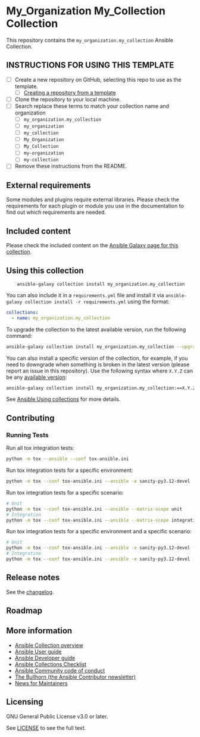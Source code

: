 # My_Organization My_Collection Collection

This repository contains the `my_organization.my_collection` Ansible Collection.

## INSTRUCTIONS FOR USING THIS TEMPLATE

- [ ] Create a new repository on GitHub, selecting this repo to use as the template.
  - [ ] [Creating a repository from a template](https://docs.github.com/en/repositories/creating-and-managing-repositories/creating-a-repository-from-a-template)
- [ ] Clone the repository to your local machine.
- [ ] Search replace these terms to match your collection name and organization
  - [ ] `my_organization.my_collection`
  - [ ] `my_organization`
  - [ ] `my_collection`
  - [ ] `My_Organization`
  - [ ] `My_Collection`
  - [ ] `my-organization`
  - [ ] `my-collection`
- [ ] Remove these instructions from the README.

<!--start requires_ansible-->
<!--end requires_ansible-->

## External requirements

Some modules and plugins require external libraries. Please check the requirements for each plugin or module you use in the documentation to find out which requirements are needed.

## Included content

Please check the included content on the [Ansible Galaxy page for this collection](https://galaxy.ansible.com/my_organization/my_collection).

<!--start collection content-->
<!--end collection content-->

## Using this collection

```
    ansible-galaxy collection install my_organization.my_collection
```

You can also include it in a `requirements.yml` file and install it via `ansible-galaxy collection install -r requirements.yml` using the format:

```yaml
collections:
  - name: my_organization.my_collection
```

To upgrade the collection to the latest available version, run the following command:

```bash
ansible-galaxy collection install my_organization.my_collection --upgrade
```

You can also install a specific version of the collection, for example, if you need to downgrade when something is broken in the latest version (please report an issue in this repository). Use the following syntax where `X.Y.Z` can be any [available version](https://galaxy.ansible.com/my_organization/my_collection):

```bash
ansible-galaxy collection install my_organization.my_collection:==X.Y.Z
```

See [Ansible Using collections](https://docs.ansible.com/ansible/latest/user_guide/collections_using.html) for more details.

## Contributing

### Running Tests

Run all tox integration tests:

```sh
python -m tox --ansible --conf tox-ansible.ini
```

Run tox integration tests for a specific environment:

```sh
python -m tox --conf tox-ansible.ini --ansible -e sanity-py3.12-devel
```

Run tox integration tests for a specific scenario:

```sh
# Unit
python -m tox --conf tox-ansible.ini --ansible --matrix-scope unit
# Integration
python -m tox --conf tox-ansible.ini --ansible --matrix-scope integration
```

Run tox integration tests for a specific environment and a specific scenario:

```sh
# Unit
python -m tox --conf tox-ansible.ini --ansible -e sanity-py3.12-devel --matrix-scope unit
# Integratino
python -m tox --conf tox-ansible.ini --ansible -e sanity-py3.12-devel --matrix-scope integration
```


## Release notes

See the [changelog](https://github.com/codekaizen-github/my_collection-ansible-collection/tree/main/CHANGELOG.rst).

## Roadmap

<!-- Optional. Include the roadmap for this collection, and the proposed release/versioning strategy so users can anticipate the upgrade/update cycle. -->

## More information

<!-- List out where the user can find additional information, such as working group meeting times, slack/IRC channels, or documentation for the product this collection automates. At a minimum, link to: -->

- [Ansible Collection overview](https://github.com/ansible-collections/overview)
- [Ansible User guide](https://docs.ansible.com/ansible/devel/user_guide/index.html)
- [Ansible Developer guide](https://docs.ansible.com/ansible/devel/dev_guide/index.html)
- [Ansible Collections Checklist](https://github.com/ansible-collections/overview/blob/main/collection_requirements.rst)
- [Ansible Community code of conduct](https://docs.ansible.com/ansible/devel/community/code_of_conduct.html)
- [The Bullhorn (the Ansible Contributor newsletter)](https://us19.campaign-archive.com/home/?u=56d874e027110e35dea0e03c1&id=d6635f5420)
- [News for Maintainers](https://github.com/ansible-collections/news-for-maintainers)

## Licensing

GNU General Public License v3.0 or later.

See [LICENSE](https://www.gnu.org/licenses/gpl-3.0.txt) to see the full text.
